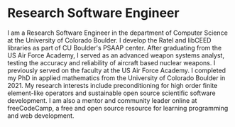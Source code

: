 # Research Software Engineer

I am a Research Software Engineer in the department of Computer Science at the University of Colorado Boulder.
I develop the Ratel and libCEED libraries as part of CU Boulder's PSAAP center.
After graduating from the US Air Force Academy, I served as an advanced weapon systems analyst, testing the accuracy and reliability of aircraft based nuclear weapons.
I previously served on the faculty at the US Air Force Academy.
I completed my PhD in applied mathematics from the University of Colorado Boulder in 2021.
My research interests include preconditioning for high order finite element-like operators and sustainable open source scientific software development.
I am also a mentor and community leader online at freeCodeCamp, a free and open source resource for learning programming and web development.

